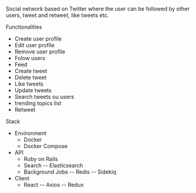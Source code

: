 Social network based on Twitter where the user can be followed by other users, tweet and retweet, like tweets etc.

Functionalities

* Create user profile
* Edit user profile
* Remove user profile
* Folow users
* Feed
* Create tweet
* Delete tweet
* Like tweets
* Update tweets
* Search tweets ou users
* trending topics list
* Retweet

Stack
- Environment
	* Docker
	* Docker Compose
- API
	* Ruby on Rails
	* Search
		-- Elasticsearch
	* Background Jobs
		-- Redis
		-- Sidekiq
- Client
	* React
		-- Axios
		-- Redux
